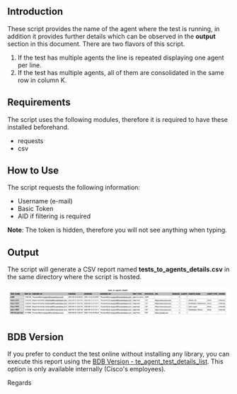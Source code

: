 ## Introduction
These script provides the name of the agent where the test is running, in addition it provides further details which can be observed in the **output** section in this document. There are two flavors of this script.

1. If the test has multiple agents the line is repeated displaying one agent per line.
2. If the test has multiple agents, all of them are consolidated in the same row in column K.

## Requirements
The script uses the following modules, therefore it is required to have these installed beforehand.

- requests
- csv

## How to Use
The script requests the following information:

- Username (e-mail)
- Basic Token
- AID if filtering is required

**Note**: The token is hidden, therefore you will not see anything when typing.

## Output
The script will generate a CSV report named **tests_to_agents_details.csv** in the same directory where the script is hosted.

![CSV](csv.png)

## BDB Version
If you prefer to conduct the test online without installing any library, you can execute this report using the [BDB Version - te_agent_test_details_list](https://scripts.cisco.com/ui/use/te_agent_test_details_list). This option is only available internally (Cisco's employees).

Regards

